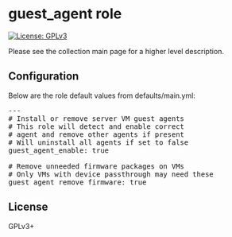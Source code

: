 # guest_agent role

[![License: GPLv3](https://img.shields.io/badge/license-GPLv3-brightgreen.svg)](https://www.gnu.org/licenses/gpl-3.0)

Please see the collection main page for a higher level description.

## Configuration

Below are the role default values from defaults/main.yml:

<pre>
---
# Install or remove server VM guest agents
# This role will detect and enable correct
# agent and remove other agents if present
# Will uninstall all agents if set to false
guest_agent_enable: true

# Remove unneeded firmware packages on VMs
# Only VMs with device passthrough may need these
guest_agent_remove_firmware: true
</pre>

## License

GPLv3+
